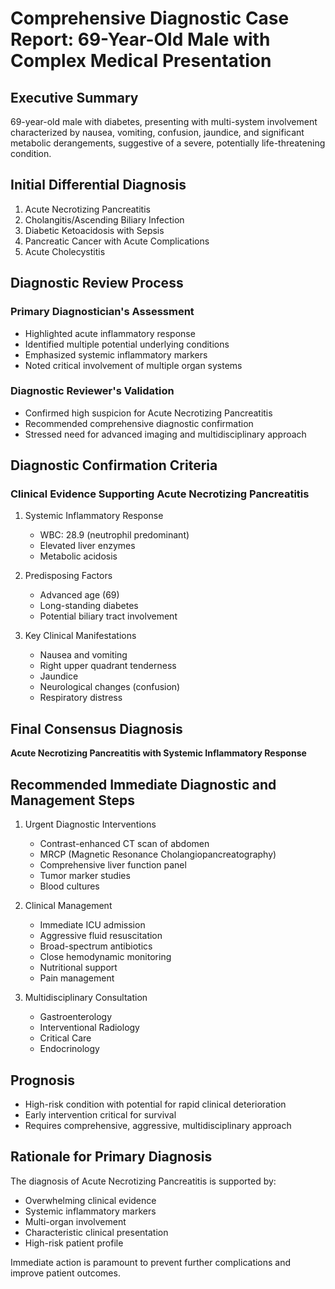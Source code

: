 # Comprehensive Diagnostic Case Report: 69-Year-Old Male with Complex Medical Presentation

## Executive Summary
69-year-old male with diabetes, presenting with multi-system involvement characterized by nausea, vomiting, confusion, jaundice, and significant metabolic derangements, suggestive of a severe, potentially life-threatening condition.

## Initial Differential Diagnosis
1. Acute Necrotizing Pancreatitis
2. Cholangitis/Ascending Biliary Infection
3. Diabetic Ketoacidosis with Sepsis
4. Pancreatic Cancer with Acute Complications
5. Acute Cholecystitis

## Diagnostic Review Process
### Primary Diagnostician's Assessment
- Highlighted acute inflammatory response
- Identified multiple potential underlying conditions
- Emphasized systemic inflammatory markers
- Noted critical involvement of multiple organ systems

### Diagnostic Reviewer's Validation
- Confirmed high suspicion for Acute Necrotizing Pancreatitis
- Recommended comprehensive diagnostic confirmation
- Stressed need for advanced imaging and multidisciplinary approach

## Diagnostic Confirmation Criteria
### Clinical Evidence Supporting Acute Necrotizing Pancreatitis
1. Systemic Inflammatory Response
   - WBC: 28.9 (neutrophil predominant)
   - Elevated liver enzymes
   - Metabolic acidosis

2. Predisposing Factors
   - Advanced age (69)
   - Long-standing diabetes
   - Potential biliary tract involvement

3. Key Clinical Manifestations
   - Nausea and vomiting
   - Right upper quadrant tenderness
   - Jaundice
   - Neurological changes (confusion)
   - Respiratory distress

## Final Consensus Diagnosis
**Acute Necrotizing Pancreatitis with Systemic Inflammatory Response**

## Recommended Immediate Diagnostic and Management Steps
1. Urgent Diagnostic Interventions
   - Contrast-enhanced CT scan of abdomen
   - MRCP (Magnetic Resonance Cholangiopancreatography)
   - Comprehensive liver function panel
   - Tumor marker studies
   - Blood cultures

2. Clinical Management
   - Immediate ICU admission
   - Aggressive fluid resuscitation
   - Broad-spectrum antibiotics
   - Close hemodynamic monitoring
   - Nutritional support
   - Pain management

3. Multidisciplinary Consultation
   - Gastroenterology
   - Interventional Radiology
   - Critical Care
   - Endocrinology

## Prognosis
- High-risk condition with potential for rapid clinical deterioration
- Early intervention critical for survival
- Requires comprehensive, aggressive, multidisciplinary approach

## Rationale for Primary Diagnosis
The diagnosis of Acute Necrotizing Pancreatitis is supported by:
- Overwhelming clinical evidence
- Systemic inflammatory markers
- Multi-organ involvement
- Characteristic clinical presentation
- High-risk patient profile

Immediate action is paramount to prevent further complications and improve patient outcomes.